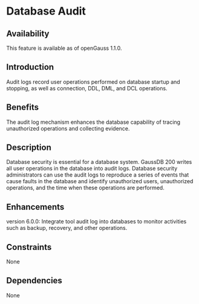 # Database Audit<a name="EN-US_TOPIC_0000001088726274"></a>

## Availability<a name="section10188029"></a>

This feature is available as of openGauss 1.1.0.

## Introduction<a name="section24583399"></a>

Audit logs record user operations performed on database startup and stopping, as well as connection, DDL, DML, and DCL operations.

## Benefits<a name="section19924005"></a>

The audit log mechanism enhances the database capability of tracing unauthorized operations and collecting evidence.

## Description<a name="section45098318"></a>

Database security is essential for a database system.  GaussDB 200  writes all user operations in the database into audit logs. Database security administrators can use the audit logs to reproduce a series of events that cause faults in the database and identify unauthorized users, unauthorized operations, and the time when these operations are performed.

## Enhancements<a name="section3231685"></a>

version 6.0.0: Integrate tool audit log  into databases to monitor activities such as backup, recovery, and other operations.

## Constraints<a name="section06531946143616"></a>

None

## Dependencies<a name="section29085170"></a>

None

